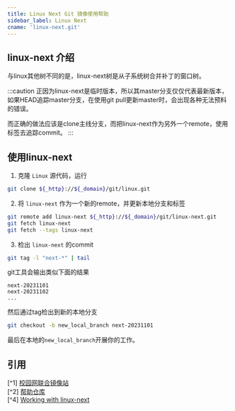 ```yaml
---
title: Linux Next Git 镜像使用帮助
sidebar_label: Linux Next
cname: 'linux-next.git'
---
```


## linux-next 介绍

与linux其他树不同的是，linux-next树是从子系统树合并补丁的窗口树。

:::caution
正因为linux-next是临时版本，所以其master分支仅仅代表最新版本，
如果HEAD追踪master分支，在使用git pull更新master时，会出现各种无法预料的错误。

而正确的做法应该是clone主线分支，而把linux-next作为另外一个remote，使用标签去追踪commit。
:::

## 使用linux-next

1. 克隆 `Linux` 源代码，运行

```bash varcode
git clone ${_http}://${_domain}/git/linux.git
```

2. 将 `linux-next` 作为一个新的remote，并更新本地分支和标签

```bash varcode
git remote add linux-next ${_http}://${_domain}/git/linux-next.git
git fetch linux-next
git fetch --tags linux-next
```

3. 检出 `linux-next` 的commit

```bash
git tag -l "next-*" | tail
```

git工具会输出类似下面的结果

```
next-20231101
next-20231102
...
```

然后通过tag检出到新的本地分支

```bash
git checkout -b new_local_branch next-20231101
```

最后在本地的`new_local_branch`开展你的工作。


## 引用

[^1] [校园网联合镜像站](https://mirrors.cernet.edu.cn/about)  
[^2] [帮助仓库](https://github.com/mirrorz-org/mirrorz-help)  
[^4] [Working with linux-next](https://www.kernel.org/doc/man-pages/linux-next.html)
